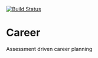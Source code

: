 [![Build Status](https://www.bitrise.io/app/17abd1ef17b45635/status.svg?token=qBK8GDigZQOm-5-7Ifd-3Q&branch=master)](https://www.bitrise.io/app/17abd1ef17b45635)

# Career
Assessment driven career planning
